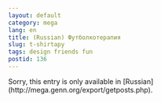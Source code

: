 ```yaml
---
layout: default
category: mega
lang: en
title: (Russian) Футболкотерапия
slug: t-shirtapy
tags: design friends fun 
postid: 136
---
```

<p>Sorry, this entry is only available in [Russian](http://mega.genn.org/export/getposts.php).</p>